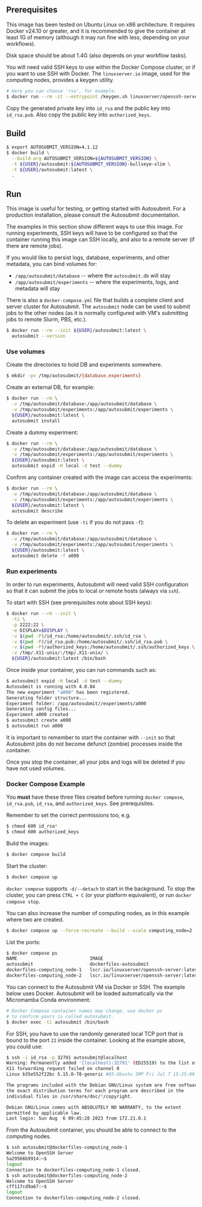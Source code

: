 ## Prerequisites

This image has been tested on Ubuntu Linux on x86 architecture.
It requires Docker v24.10 or greater, and it is recommended to
give the container at least 1G of memory (although it may run fine
with less, depending on your workflows).

Disk space should be about 1.4G (also depends on your workflow tasks). 

You will need valid SSH keys to use within the Docker Compose
cluster, or if you want to use SSH with Docker. The `linuxserver.io`
image, used for the computing nodes, provides a keygen utility.

```bash
# Here you can choose 'rsa', for example.
$ docker run --rm -it --entrypoint /keygen.sh linuxserver/openssh-server
```

Copy the generated private key into `id_rsa` and the public key
into `id_rsa.pub`. Also copy the public key into `authorized_keys`.

## Build

```bash
$ export AUTOSUBMIT_VERSION=4.1.12
$ docker build \
  --build-arg AUTOSUBMIT_VERSION=${AUTOSUBMIT_VERSION} \
  -t ${USER}/autosubmit:${AUTOSUBMIT_VERSION}-bullseye-slim \
  -t ${USER}/autosubmit:latest \
  .
```

## Run

This image is useful for testing, or getting started with Autosubmit.
For a production installation, please consult the Autosubmit documentation.

The examples in this section show different ways to use this image.
For running experiments, SSH keys will have to be configured so that
the container running this image can SSH locally, and also to a remote
server (if there are remote jobs).

If you would like to persist logs, database, experiments, and
other metadata, you can bind volumes for:

- `/app/autosubmit/database` -- where the `autosubmit.db` will stay
- `/app/autosubmit/experiments` -- where the experiments, logs, and metadata will stay

There is also a `docker-compose.yml` file that builds a complete
client and server cluster for Autosubmit. The `autosubmit` node
can be used to submit jobs to the other nodes (as it is normally
configured with VM's submitting jobs to remote Slurm, PBS, etc.).

```bash
$ docker run --rm --init ${USER}/autosubmit:latest \
  autosubmit --version
```

### Use volumes

Create the directories to hold DB and experiments somewhere.

```bash
$ mkdir -pv /tmp/autosubmit/{database,experiments}
```

Create an external DB, for example:

```bash
$ docker run --rm \
  -v /tmp/autosubmit/database:/app/autosubmit/database \
  -v /tmp/autosubmit/experiments:/app/autosubmit/experiments \
  ${USER}/autosubmit:latest \
  autosubmit install
```

Create a dummy experiment:

```bash
$ docker run --rm \
  -v /tmp/autosubmit/database:/app/autosubmit/database \
  -v /tmp/autosubmit/experiments:/app/autosubmit/experiments \
  ${USER}/autosubmit:latest \
  autosubmit expid -H local -d test --dummy
```

Confirm any container created with the image can access the experiments:

```bash
$ docker run --rm \
  -v /tmp/autosubmit/database:/app/autosubmit/database \
  -v /tmp/autosubmit/experiments:/app/autosubmit/experiments \
  ${USER}/autosubmit:latest \
  autosubmit describe
```

To delete an experiment (use `-ti` if you do not pass `-f`):

```bash
$ docker run --rm \
  -v /tmp/autosubmit/database:/app/autosubmit/database \
  -v /tmp/autosubmit/experiments:/app/autosubmit/experiments \
  ${USER}/autosubmit:latest \
  autosubmit delete -f a000
```

### Run experiments

In order to run experiments, Autosubmit will need valid
SSH configuration so that it can submit the jobs to local
or remote hosts (always via `ssh`).

To start with SSH (see prerequisites note about SSH keys):

```bash
$ docker run --rm --init \
  -ti \
  -p 2222:22 \
  -e DISPLAY=$DISPLAY \
  -v $(pwd -P)/id_rsa:/home/autosubmit/.ssh/id_rsa \
  -v $(pwd -P)/id_rsa.pub:/home/autosubmit/.ssh/id_rsa.pub \
  -v $(pwd -P)/authorized_keys:/home/autosubmit/.ssh/authorized_keys \
  -v /tmp/.X11-unix/:/tmp/.X11-unix/ \
  ${USER}/autosubmit:latest /bin/bash
```

Once inside your container, you can run commands such as:

```bash
$ autosubmit expid -H local -d test --dummy
Autosubmit is running with 4.0.84
The new experiment "a000" has been registered.
Generating folder structure...
Experiment folder: /app/autosubmit//experiments/a000
Generating config files...
Experiment a000 created
$ autosubmit create a000
$ autosubmit run a000
```

It is important to remember to start the container with `--init`
so that Autosubmit jobs do not become defunct (zombie) processes
inside the container.

Once you stop the container, all your jobs and logs will be
deleted if you have not used volumes.

### Docker Compose Example

You **must** have these three files created before running `docker compose`,
`id_rsa.pub`, `id_rsa`, and `authorized_keys`. See prerequisites.

Remember to set the correct permissions too, e.g.

```bash
$ chmod 600 id_rsa*
$ chmod 600 authorized_keys
```

Build the images:

```bash
$ docker compose build
```

Start the cluster:

```bash
$ docker compose up
```

`docker compose` supports `-d/--detach` to start in the background.
To stop the cluster, you can press `CTRL + C` (or your platform equivalent),
or run `docker compose stop`.

You can also increase the number of computing nodes, as in this example
where two are created.

```bash
$ docker compose up --force-recreate --build --scale computing_node=2
```

List the ports:

```bash
$ docker compose ps
NAME                           IMAGE                                       COMMAND                  SERVICE             CREATED             STATUS              PORTS
autosubmit                     dockerfiles-autosubmit                      "sudo /usr/sbin/sshd…"   autosubmit          33 minutes ago      Up 32 minutes       0.0.0.0:32783->22/tcp, :::32783->22/tcp
dockerfiles-computing_node-1   lscr.io/linuxserver/openssh-server:latest   "/init"                  computing_node      33 minutes ago      Up 32 minutes       2222/tcp, 0.0.0.0:32782->22/tcp, :::32782->22/tcp
dockerfiles-computing_node-2   lscr.io/linuxserver/openssh-server:latest   "/init"                  computing_node      33 minutes ago      Up 32 minutes       2222/tcp, 0.0.0.0:32781->22/tcp, :::32781->22/tcp
```

You can connect to the Autosubmit VM via Docker or SSH. The example below
uses Docker. Autosubmit will be loaded automatically via the Micromamba
Conda environment:

```bash
# Docker Compose container names may change, use docker ps
# to confirm yours is called autosubmit.
$ docker exec -ti autosubmit /bin/bash
```

For SSH, you have to use the randomly generated local TCP port that
is bound to the port `22` inside the container. Looking at the example above,
you could use:

```bash
$ ssh -i id_rsa -p 32791 autosubmit@localhost
Warning: Permanently added '[localhost]:32791' (ED25519) to the list of known hosts.
X11 forwarding request failed on channel 0
Linux b35e552f22bc 5.15.0-78-generic #85-Ubuntu SMP Fri Jul 7 15:25:09 UTC 2023 x86_64

The programs included with the Debian GNU/Linux system are free software;
the exact distribution terms for each program are described in the
individual files in /usr/share/doc/*/copyright.

Debian GNU/Linux comes with ABSOLUTELY NO WARRANTY, to the extent
permitted by applicable law.
Last login: Sun Aug  6 09:45:28 2023 from 172.21.0.1
```

From the Autosubmit container, you should be able to connect to the
computing nodes.

```bash
$ ssh autosubmit@dockerfiles-computing_node-1
Welcome to OpenSSH Server
5a29566b9914:~$ 
logout
Connection to dockerfiles-computing_node-1 closed.
$ ssh autosubmit@dockerfiles-computing_node-2
Welcome to OpenSSH Server
cff117cd9a67:~$ 
logout
Connection to dockerfiles-computing_node-2 closed.
```
